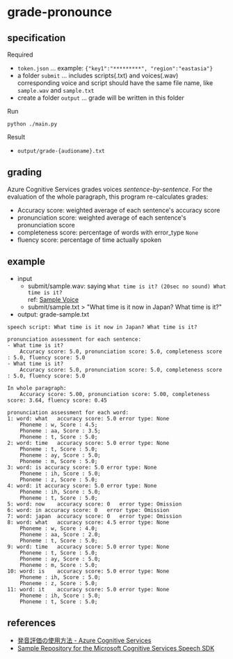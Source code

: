 # grade-pronounce

## specification

Required
- `token.json` ... example: `{"key1":"*********", "region":"eastasia"}`
- a folder `submit` ... includes scripts(.txt) and voices(.wav) \
    corresponding voice and script should have the same file name, like `sample.wav` and `sample.txt`
- create a folder `output` ... grade will be written in this folder

Run
```
python ./main.py
```

Result
- `output/grade-{audioname}.txt`

## grading
Azure Cognitive Services grades voices *sentence-by-sentence*. For the evaluation of the whole paragraph, this program re-calculates grades:
- Accuracy score: weighted average of each sentence's accuracy score
- pronunciation score: weighted average of each sentence's pronunciation score
- completeness score: percentage of words with error_type `None`
- fluency score: percentage of time actually spoken

## example
- input
    - submit/sample.wav: saying `What time is it? (20sec no sound) What time is it?`\
    ref: [Sample Voice](https://github.com/MicrosoftLearning/AI-102-AIEngineer/tree/master/07-speech/Python/speaking-clock)
    - submit/sample.txt > "What time is it now in Japan? What time is it?"
- output: grade-sample.txt
```
speech script: What time is it now in Japan? What time is it?

pronunciation assessment for each sentence:
- What time is it?
    Accuracy score: 5.0, pronunciation score: 5.0, completeness score : 5.0, fluency score: 5.0
- What time is it?
    Accuracy score: 5.0, pronunciation score: 5.0, completeness score : 5.0, fluency score: 5.0

In whole paragraph:
    Accuracy score: 5.00, pronunciation score: 5.00, completeness score: 3.64, fluency score: 0.45

pronunciation assessment for each word:
1: word: what	accuracy score: 5.0	error type: None
    Phoneme : w, Score : 4.5;
    Phoneme : aa, Score : 3.5;
    Phoneme : t, Score : 5.0;
2: word: time	accuracy score: 5.0	error type: None
    Phoneme : t, Score : 5.0;
    Phoneme : ay, Score : 5.0;
    Phoneme : m, Score : 5.0;
3: word: is	accuracy score: 5.0	error type: None
    Phoneme : ih, Score : 5.0;
    Phoneme : z, Score : 5.0;
4: word: it	accuracy score: 5.0	error type: None
    Phoneme : ih, Score : 5.0;
    Phoneme : t, Score : 5.0;
5: word: now	accuracy score: 0	error type: Omission
6: word: in	accuracy score: 0	error type: Omission
7: word: japan	accuracy score: 0	error type: Omission
8: word: what	accuracy score: 4.5	error type: None
    Phoneme : w, Score : 4.0;
    Phoneme : aa, Score : 2.0;
    Phoneme : t, Score : 5.0;
9: word: time	accuracy score: 5.0	error type: None
    Phoneme : t, Score : 5.0;
    Phoneme : ay, Score : 5.0;
    Phoneme : m, Score : 5.0;
10: word: is	accuracy score: 5.0	error type: None
    Phoneme : ih, Score : 5.0;
    Phoneme : z, Score : 5.0;
11: word: it	accuracy score: 5.0	error type: None
    Phoneme : ih, Score : 5.0;
    Phoneme : t, Score : 5.0;
```

## references
- [発音評価の使用方法 - Azure Cognitive Services](https://docs.microsoft.com/ja-jp/azure/cognitive-services/speech-service/how-to-pronunciation-assessment)
- [Sample Repository for the Microsoft Cognitive Services Speech SDK](https://github.com/Azure-Samples/cognitive-services-speech-sdk)
